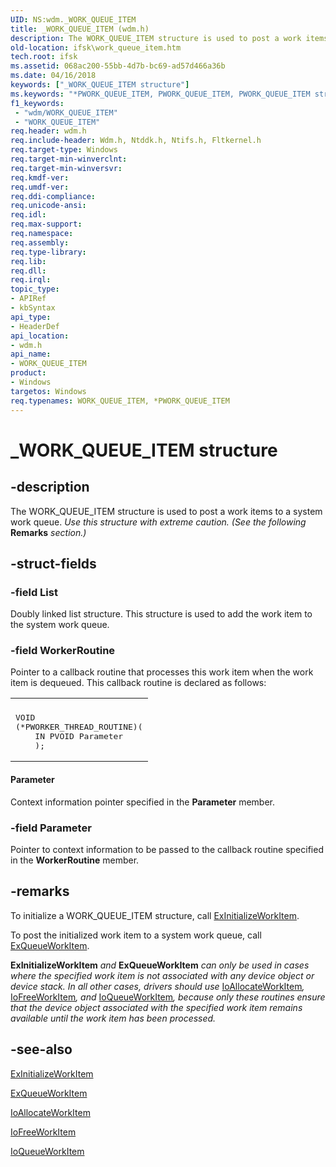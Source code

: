 ```yaml
---
UID: NS:wdm._WORK_QUEUE_ITEM
title: _WORK_QUEUE_ITEM (wdm.h)
description: The WORK_QUEUE_ITEM structure is used to post a work items to a system work queue.
old-location: ifsk\work_queue_item.htm
tech.root: ifsk
ms.assetid: 068ac200-55bb-4d7b-bc69-ad57d466a36b
ms.date: 04/16/2018
keywords: ["_WORK_QUEUE_ITEM structure"]
ms.keywords: "*PWORK_QUEUE_ITEM, PWORK_QUEUE_ITEM, PWORK_QUEUE_ITEM structure pointer [Installable File System Drivers], WORK_QUEUE_ITEM, WORK_QUEUE_ITEM structure [Installable File System Drivers], _WORK_QUEUE_ITEM, ifsk.work_queue_item, othersystemstructures_52486f79-e8f4-4fb3-9b41-564bbd78f5d5.xml, wdm/PWORK_QUEUE_ITEM, wdm/WORK_QUEUE_ITEM"
f1_keywords:
 - "wdm/WORK_QUEUE_ITEM"
 - "WORK_QUEUE_ITEM"
req.header: wdm.h
req.include-header: Wdm.h, Ntddk.h, Ntifs.h, Fltkernel.h
req.target-type: Windows
req.target-min-winverclnt: 
req.target-min-winversvr: 
req.kmdf-ver: 
req.umdf-ver: 
req.ddi-compliance: 
req.unicode-ansi: 
req.idl: 
req.max-support: 
req.namespace: 
req.assembly: 
req.type-library: 
req.lib: 
req.dll: 
req.irql: 
topic_type:
- APIRef
- kbSyntax
api_type:
- HeaderDef
api_location:
- wdm.h
api_name:
- WORK_QUEUE_ITEM
product:
- Windows
targetos: Windows
req.typenames: WORK_QUEUE_ITEM, *PWORK_QUEUE_ITEM
---
```


# _WORK_QUEUE_ITEM structure


## -description


The WORK_QUEUE_ITEM structure is used to post a work items to a system work queue. <i>Use this structure with extreme caution. (See the following </i><b>Remarks</b><i> section.)</i>


## -struct-fields




### -field List

Doubly linked list structure. This structure is used to add the work item to the system work queue. 


### -field WorkerRoutine

Pointer to a callback routine that processes this work item when the work item is dequeued. This callback routine is declared as follows: 

<div class="code"><span codelanguage=""><table>
<tr>
<th></th>
</tr>
<tr>
<td>
<pre>VOID
(*PWORKER_THREAD_ROUTINE)(
    IN PVOID Parameter
    );</pre>
</td>
</tr>
</table></span></div>




#### Parameter

Context information pointer specified in the <b>Parameter</b> member. 


### -field Parameter

Pointer to context information to be passed to the callback routine specified in the <b>WorkerRoutine</b> member. 


## -remarks



To initialize a WORK_QUEUE_ITEM structure, call <a href="https://docs.microsoft.com/windows-hardware/drivers/kernel/mmcreatemdl">ExInitializeWorkItem</a>. 

To post the initialized work item to a system work queue, call <a href="https://docs.microsoft.com/windows-hardware/drivers/ddi/wdm/nf-wdm-exqueueworkitem">ExQueueWorkItem</a>. 

<b>ExInitializeWorkItem</b><i> and </i><b>ExQueueWorkItem</b><i> can only be used in cases where the specified work item is not associated with any device object or device stack. In all other cases, drivers should use </i><a href="https://docs.microsoft.com/windows-hardware/drivers/ddi/wdm/nf-wdm-ioallocateworkitem">IoAllocateWorkItem</a><i>, </i><a href="https://docs.microsoft.com/windows-hardware/drivers/ddi/wdm/nf-wdm-iofreeworkitem">IoFreeWorkItem</a><i>, and </i><a href="https://docs.microsoft.com/windows-hardware/drivers/ddi/wdm/nf-wdm-ioqueueworkitem">IoQueueWorkItem</a><i>, because only these routines ensure that the device object associated with the specified work item remains available until the work item has been processed. </i>




## -see-also




<a href="https://docs.microsoft.com/windows-hardware/drivers/kernel/mmcreatemdl">ExInitializeWorkItem</a>



<a href="https://docs.microsoft.com/windows-hardware/drivers/ddi/wdm/nf-wdm-exqueueworkitem">ExQueueWorkItem</a>



<a href="https://docs.microsoft.com/windows-hardware/drivers/ddi/wdm/nf-wdm-ioallocateworkitem">IoAllocateWorkItem</a>



<a href="https://docs.microsoft.com/windows-hardware/drivers/ddi/wdm/nf-wdm-iofreeworkitem">IoFreeWorkItem</a>



<a href="https://docs.microsoft.com/windows-hardware/drivers/ddi/wdm/nf-wdm-ioqueueworkitem">IoQueueWorkItem</a>
 

 

